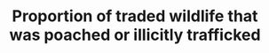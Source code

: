 ---
data_non_statistical: true
goal_meta_link: http://unstats.un.org/sdgs/files/metadata-compilation/Metadata-Goal-15.pdf
graph: null
graph_title: Proportion of traded wildlife that was poached or illicitly trafficked
graph_type: null
has_metadata: true
indicator: 15.c.1
indicator_definition: 'The proportion of traded wildlife that was poached or illicitly
  trafficked is defined as the proportion of total wildlife seizures to the total
  wildlife traded as evidenced by export permits issued. The different wildlife products
  traded and seized are compared by applying an aggregation measure. Concepts: Wildlife
  is defined as protected wild species of flora and fauna which are legally traded
  and included in the CITES Appendices. With the exception of Appendix I species,
  most protected wildlife is legally traded. Poaching is defined as the illegal taking
  of wildlife for the purposes of international trade. Illicit trafficking is defined
  as illegal import or export of wildlife. Export Permits are required to export CITES-listed
  wildlife by every Member State (defined in Article VI of CITES, which regulates
  the information export permit shall contain and in Resolution Conf. 8.5, in which
  the Conference of the Parties to the Convention agreed on the information to be
  included in an export permitiv). Seizures are the result of confiscation of wildlife
  or wildlife products by national law enforcement authorities. Seizures occur when
  law enforcement authorities have suspicion that the wildlife or wildlife product
  they encounter is obtained or trafficked illegally. Depending on where, when and
  why national law enforcement authorities seize wildlife and wildlife products, the
  information about the seized items corresponds more or less to the variables defined
  by CITES in the export permit. A minimum prerequisite of a seizure report is naming
  the species (or lowest taxonomic level possible) of the seized specimen. Also the
  quantity of specimens and the unit of measure are ideally included, as well as the
  trade term defining the product that is seized. Aggregation measure. The weight
  and number of seizures cannot be used as an indicator of poaching, because it is
  meaningless to compare or add the different wildlife products. Since legal trade
  does occur among all species products, including those listed on CITES Appendix
  I, it is possible to derive standard prices from import records in a common market
  and to determine, for example, what the relative value of rosewood is as compared
  to dried seahorses.'
indicator_name: Proportion of traded wildlife that was poached or illicitly trafficked
indicator_sort_order: 15-0c-01
indicator_variable: null
layout: indicator
national_geographical_coverage: United States
permalink: /15-c-1/
published: true
rationale_interpretation: "The indicator measures the law enforcement effort to combat\
  \ poaching and illegal trafficking of protected species of flora and fauna, with\
  \ seizures representing law enforcement action. Since trends in seizures are meaningless\
  \ without some indication of trends in demand, import and export permits issued\
  \ (required under CITES) are used as an indicator of legal market demand. \nComparing\
  \ seizures of wildlife and wildlife products and legal trade intends to measure\
  \ the last part of the target \"address both demand and supply of illegal wildlife\
  \ products\"."
reporting_status: notstarted
sdg_goal: 15
source_active_1: true
source_notes_1: null
source_title_1: null
target: Enhance global support for efforts to combat poaching and trafficking of protected
  species, including by increasing the capacity of local communities to pursue sustainable
  livelihood opportunities.
target_id: 15.c
title: Proportion of traded wildlife that was poached or illicitly trafficked
un_designated_tier: '2'
variable_description: null
variable_notes: null
---